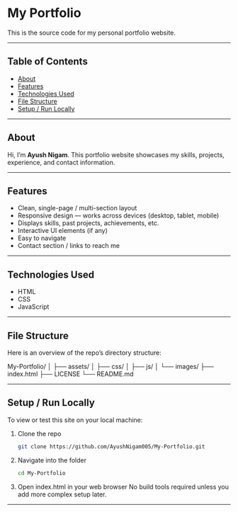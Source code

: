 # My Portfolio

This is the source code for my personal portfolio website.

---

## Table of Contents

- [About](#about)  
- [Features](#features)  
- [Technologies Used](#technologies-used)  
- [File Structure](#file-structure)  
- [Setup / Run Locally](#setup--run-locally)    


---

## About

Hi, I’m **Ayush Nigam**. This portfolio website showcases my skills, projects, experience, and contact information.

---

## Features

- Clean, single-page / multi-section layout  
- Responsive design — works across devices (desktop, tablet, mobile)  
- Displays skills, past projects, achievements, etc.  
- Interactive UI elements (if any)  
- Easy to navigate  
- Contact section / links to reach me  

---

## Technologies Used

- HTML  
- CSS  
- JavaScript   

---

## File Structure

Here is an overview of the repo’s directory structure:

My-Portfolio/
│
├── assets/
│   ├── css/
│   ├── js/
│   └── images/
├── index.html
├── LICENSE
└── README.md

---

## Setup / Run Locally

To view or test this site on your local machine:

1. Clone the repo  
   ```bash
   git clone https://github.com/AyushNigam005/My-Portfolio.git

2. Navigate into the folder
    ```bash
   cd My-Portfolio

4. Open index.html in your web browser
   No build tools required unless you add more complex setup later.

---





